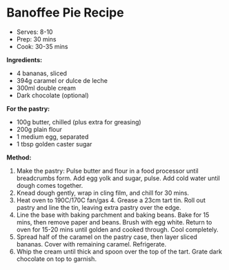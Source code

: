 # Banoffee Pie Recipe

* Serves: 8-10
* Prep: 30 mins
* Cook: 30-35 mins

**Ingredients:**

* 4 bananas, sliced
* 394g caramel or dulce de leche
* 300ml double cream
* Dark chocolate (optional)

**For the pastry:**

* 100g butter, chilled (plus extra for greasing)
* 200g plain flour
* 1 medium egg, separated
* 1 tbsp golden caster sugar

**Method:**

1. Make the pastry: Pulse butter and flour in a food processor until breadcrumbs form. Add egg yolk and sugar, pulse. Add cold water until dough comes together.
2. Knead dough gently, wrap in cling film, and chill for 30 mins.
3. Heat oven to 190C/170C fan/gas 4. Grease a 23cm tart tin. Roll out pastry and line the tin, leaving extra pastry over the edge.
4. Line the base with baking parchment and baking beans. Bake for 15 mins, then remove paper and beans. Brush with egg white. Return to oven for 15-20 mins until golden and cooked through. Cool completely.
5. Spread half of the caramel on the pastry case, then layer sliced bananas. Cover with remaining caramel. Refrigerate.
6. Whip the cream until thick and spoon over the top of the tart. Grate dark chocolate on top to garnish.